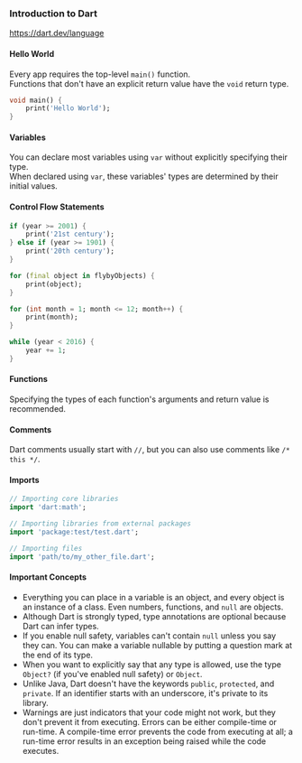 ### Introduction to Dart

https://dart.dev/language

#### Hello World

Every app requires the top-level `main()` function.  
Functions that don't have an explicit return value have the `void` return type.

```dart
void main() {
    print('Hello World');
}
```

#### Variables

You can declare most variables using `var` without explicitly specifying their type.  
When declared using `var`, these variables' types are determined by their initial values.

#### Control Flow Statements

```dart
if (year >= 2001) {
    print('21st century');
} else if (year >= 1901) {
    print('20th century');
}

for (final object in flybyObjects) {
    print(object);
}

for (int month = 1; month <= 12; month++) {
    print(month);
}

while (year < 2016) {
    year += 1;
}
```

#### Functions

Specifying the types of each function's arguments and return value is recommended.

#### Comments

Dart comments usually start with `//`, but you can also use comments like `/* this */`.

#### Imports

```dart
// Importing core libraries
import 'dart:math';

// Importing libraries from external packages
import 'package:test/test.dart';

// Importing files
import 'path/to/my_other_file.dart';
```

#### Important Concepts

- Everything you can place in a variable is an object, and every object is an instance of a class. Even numbers, functions, and `null` are objects.
- Although Dart is strongly typed, type annotations are optional because Dart can infer types.
- If you enable null safety, variables can't contain `null` unless you say they can. You can make a variable nullable by putting a question mark at the end of its type.
- When you want to explicitly say that any type is allowed, use the type `Object?` (if you've enabled null safety) or `Object`.
- Unlike Java, Dart doesn't have the keywords `public`, `protected`, and `private`. If an identifier starts with an underscore, it's private to its library.
- Warnings are just indicators that your code might not work, but they don't prevent it from executing. Errors can be either compile-time or run-time. A compile-time error prevents the code from executing at all; a run-time error results in an exception being raised while the code executes.
